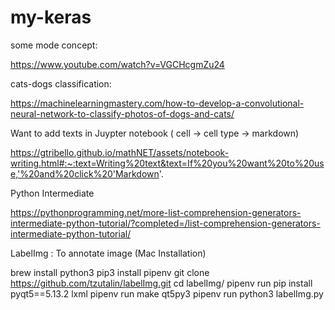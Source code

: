 # my-keras

some mode concept: 

https://www.youtube.com/watch?v=VGCHcgmZu24


cats-dogs classification:

https://machinelearningmastery.com/how-to-develop-a-convolutional-neural-network-to-classify-photos-of-dogs-and-cats/

Want to add texts in Juypter notebook ( cell -> cell type -> markdown)

https://gtribello.github.io/mathNET/assets/notebook-writing.html#:~:text=Writing%20text&text=If%20you%20want%20to%20use,'%20and%20click%20'Markdown'.


Python Intermediate

https://pythonprogramming.net/more-list-comprehension-generators-intermediate-python-tutorial/?completed=/list-comprehension-generators-intermediate-python-tutorial/


LabelImg : To annotate image
(Mac Installation)


brew install python3
pip3 install pipenv
git clone https://github.com/tzutalin/labelImg.git
cd labelImg/
pipenv run pip install pyqt5==5.13.2 lxml
pipenv run make qt5py3
pipenv run python3 labelImg.py

